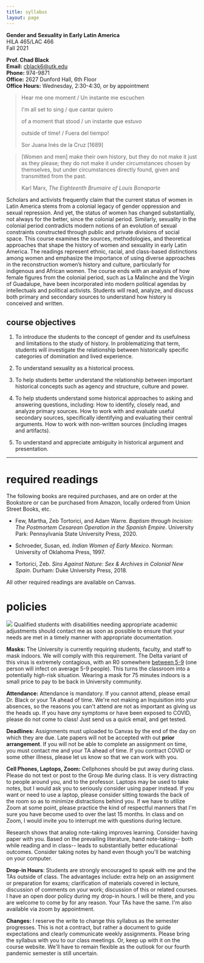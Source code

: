 ```yaml
---
title: syllabus
layout: page
---
```


**Gender and Sexuality in Early Latin America**  
HILA 465/LAC 466  
Fall 2021  

**Prof. Chad Black**  
**Email:** cblack6@utk.edu  
**Phone:** 974-9871  
**Office:** 2627 Dunford Hall, 6th Floor  
**Office Hours:** Wednesday, 2:30-4:30, or by appointment  



> Hear me one moment / Un instante me escuchen 
>
> I'm all set to sing / que cantar quiero 
>
> of a moment that stood / un instante que estuvo 
>
> outside of time! / Fuera del tiempo!
>
> Sor Juana Inés de la Cruz [1689]    



> [Women and men] make their own history, but they do not make it just as they
please; they do not make it under circumstances chosen by themselves, but under
circumstances directly found, given and transmitted from the past.
> 
> Karl Marx, *The Eighteenth Brumaire of Louis Bonaparte*



Scholars and activists frequently claim that the current status of women in
Latin America stems from a colonial legacy of gender oppression and sexual
repression. And yet, the status of women has changed substantially, not always
for the better, since the colonial period. Similarly, sexuality in the colonial
period contradicts modern notions of an evolution of sexual constraints
constructed through public and private divisions of social space.  This course
examines the sources, methodologies, and theoretical approaches that shape the
history of women and sexuality in early Latin America. The readings represent
ethnic, racial, and class-based distinctions among women and emphasize the
importance of using diverse approaches in the reconstruction women’s history
and culture, particularly for indigenous and African women. The course ends
with an analysis of how female figures from the colonial period, such as La
Malinche and the Virgin of Guadalupe, have been incorporated into modern
political agendas by intellectuals and political activists. Students will read,
analyze, and discuss both primary and secondary sources to understand how
history is conceived and written. 


course objectives
-----------------

1.  To introduce the students to the concept of gender and its usefulness and
    limitations to the study of history. In problematizing that term, students
    will investigate the relationship between historically specific categories
    of domination and lived experience.

2.  To understand sexuality as a historical process.

3.  To help students better understand the relationship between important
    historical concepts such as agency and structure, culture and power.

4.  To help students understand some historical approaches to asking and
    answering questions, including: How to identify, closely read, and analyze
    primary sources. How to work with and evaluate useful secondary sources,
    specifically identifying and evaluating their central arguments. How to
    work with non-written sources (including images and artifacts).

5.  To understand and appreciate ambiguity in historical argument
    and presentation.

---

# required readings

The following books are required purchases, and are on order at the Bookstore
or can be purchased from Amazon, locally ordered from Union Street Books, etc.

* Few, Martha, Zeb Tortorici, and Adam Warre. *Baptism through Incision: The
  Postmortem Cesarean Operation in the Spanish Empire*. University Park:
  Pennsylvania State University Press, 2020.

* Schroeder, Susan, ed. *Indian Women of Early Mexico*. Norman: University of
  Oklahoma Press, 1997.

* Tortorici, Zeb. *Sins Against Nature: Sex & Archives in Colonial New Spain*.
  Durham: Duke University Press, 2018.


All other required readings are available on Canvas.


# policies


![](http://chadblack.net/511S2012/media/images/disability.png) Qualified
students with disabilities needing appropriate academic adjustments should
contact me as soon as possible to ensure that your needs are met in a timely
manner with appropriate documentation.

**Masks:** The University is currently requiring students, faculty, and staff
to mask indoors. We will comply with this requirement. The Delta variant of
this virus is extremely contagious, with an R0 somewhere [between
5-9](https://www.sfchronicle.com/health/article/CDC-says-the-delta-variant-is-as-contagious-as-16356370.php) (one person will infect
on average 5-9 people). This turns the classroom into
a potentially high-risk situation. Wearing a mask for 75 minutes indoors is
a small price to pay to be back in University community.

**Attendance:** Attendance is mandatory. If you cannot attend, please email
Dr. Black or your TA ahead of time. We're not making an Inquisition into your
absences, so the reasons you can't attend are not as important as giving us the
heads up. If you have *any* symptoms or have been exposed to COVID, please do
not come to class! Just send us a quick email, and get tested.


**Deadlines:** Assignments must uploaded to Canvas by the end of the day on
which they are due. Late papers will not be accepted with out **prior
arrangement**. If you will not be able to complete an assignment on time, you
must contact me and your TA ahead of time. If you contract COVID or some other
illness, please let us know so that we can work with you.


**Cell Phones, Laptops, Zoom:** Cellphones should be put away during class.
Please do not text or post to the Group Me during class. It is very distracting
to people around you, and to the professor. Laptops may be used to take notes,
but I would ask you to seriously consider using paper instead. If you want or
need to use a laptop, please consider sitting towards the back of the room so
as to minimize distractions behind you. If we have to utilize Zoom at some
point, please practice the kind of respectful manners that I'm sure you have
become used to over the last 15 months. In class and on Zoom, I would invite
you to interrupt me with questions during lecture.

Research shows that analog note-taking improves learning. Consider having paper
with you. Based on the prevailing literature, hand note-taking-- both while
reading and in class-- leads to substantially better educational outcomes.
Consider taking notes by hand even though you'll be watching on your computer.


**Drop-in Hours**: Students are strongly encouraged to speak with me and the
TAs outside of class. The advantages include: extra help on an assignment
or preparation for exams; clarification of materials covered in lecture,
discussion of comments on your work; discussion of this or related courses.
I have an open door policy during my drop-in hours. I will be there, and you
are welcome to come by for any reason. Your TAs have the same. I'm also
available via zoom by appointment.

**Changes:** I reserve the write to change this syllabus as the semester
progresses. This is not a contract, but rather a document to guide expectations
and clearly communicate weekly assignments. Please bring the syllabus with you
to our class meetings. Or, keep up with it on the course website. We'll have to
remain flexible as the outlook for our fourth pandemic semester is still
uncertain. 



